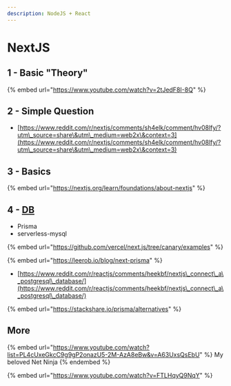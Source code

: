 ```yaml
---
description: NodeJS + React
---
```


# NextJS

## 1 - Basic "Theory"

{% embed url="https://www.youtube.com/watch?v=2tJedF8I-8Q" %}

## 2 - Simple Question

* [https://www.reddit.com/r/nextjs/comments/sh4elk/comment/hv08lfy/?utm\_source=share\&utm\_medium=web2x\&context=3](https://www.reddit.com/r/nextjs/comments/sh4elk/comment/hv08lfy/?utm\_source=share\&utm\_medium=web2x\&context=3)

## 3 - Basics

{% embed url="https://nextjs.org/learn/foundations/about-nextjs" %}

## 4 - [DB](../../../databases/choose-a-db.md)

* Prisma
* serverless-mysql

{% embed url="https://github.com/vercel/next.js/tree/canary/examples" %}

{% embed url="https://leerob.io/blog/next-prisma" %}

* [https://www.reddit.com/r/reactjs/comments/heekbf/nextjs\_connect\_a\_postgresql\_database/](https://www.reddit.com/r/reactjs/comments/heekbf/nextjs\_connect\_a\_postgresql\_database/)

{% embed url="https://stackshare.io/prisma/alternatives" %}

## More

{% embed url="https://www.youtube.com/watch?list=PL4cUxeGkcC9g9gP2onazU5-2M-AzA8eBw&v=A63UxsQsEbU" %}
My beloved Net Ninja
{% endembed %}

{% embed url="https://www.youtube.com/watch?v=FTLHqyQ9NqY" %}

